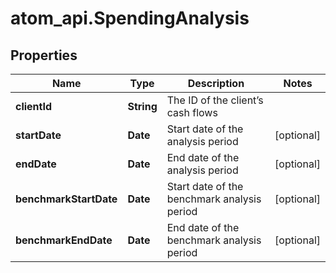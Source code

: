 # atom_api.SpendingAnalysis

## Properties
Name | Type | Description | Notes
------------ | ------------- | ------------- | -------------
**clientId** | **String** | The ID of the client’s cash flows | 
**startDate** | **Date** | Start date of the analysis period | [optional] 
**endDate** | **Date** | End date of the analysis period | [optional] 
**benchmarkStartDate** | **Date** | Start date of the benchmark analysis period | [optional] 
**benchmarkEndDate** | **Date** | End date of the benchmark analysis period | [optional] 


